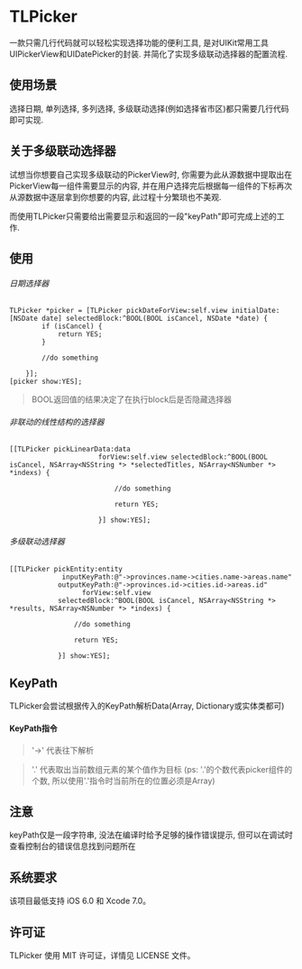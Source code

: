 # TLPicker
一款只需几行代码就可以轻松实现选择功能的便利工具, 是对UIKit常用工具UIPickerView和UIDatePicker的封装.
并简化了实现多级联动选择器的配置流程.
## 使用场景
选择日期, 单列选择, 多列选择, 多级联动选择(例如选择省市区)都只需要几行代码即可实现.

## 关于多级联动选择器
试想当你想要自己实现多级联动的PickerView时, 你需要为此从源数据中提取出在PickerView每一组件需要显示的内容, 并在用户选择完后根据每一组件的下标再次从源数据中逐层拿到你想要的内容, 此过程十分繁琐也不美观.

而使用TLPicker只需要给出需要显示和返回的一段"keyPath"即可完成上述的工作.


## 使用

###### 日期选择器
```objc
TLPicker *picker = [TLPicker pickDateForView:self.view initialDate:[NSDate date] selectedBlock:^BOOL(BOOL isCancel, NSDate *date) {
        if (isCancel) {
            return YES;
        }
        
        //do something
        
    }];
[picker show:YES];
```


> BOOL返回值的结果决定了在执行block后是否隐藏选择器



###### 非联动的线性结构的选择器
```objc
[[TLPicker pickLinearData:data
                      forView:self.view selectedBlock:^BOOL(BOOL isCancel, NSArray<NSString *> *selectedTitles, NSArray<NSNumber *> *indexs) {
                          
                          //do something
                          
                          return YES;
                          
                      }] show:YES];
```



###### 多级联动选择器
```
[[TLPicker pickEntity:entity
             inputKeyPath:@"->provinces.name->cities.name->areas.name"
            outputKeyPath:@"->provinces.id->cities.id->areas.id"
                  forView:self.view
            selectedBlock:^BOOL(BOOL isCancel, NSArray<NSString *> *results, NSArray<NSNumber *> *indexs) {
                
                //do something
                
                return YES;
                
            }] show:YES];
```

## KeyPath
TLPicker会尝试根据传入的KeyPath解析Data(Array, Dictionary或实体类都可)

#### KeyPath指令
> '->'  代表往下解析 

> '.'  代表取出当前数组元素的某个值作为目标   (ps: '.'的个数代表picker组件的个数, 所以使用'.'指令时当前所在的位置必须是Array) 


## 注意

keyPath仅是一段字符串, 没法在编译时给予足够的操作错误提示, 但可以在调试时查看控制台的错误信息找到问题所在

## 系统要求

该项目最低支持 iOS 6.0 和 Xcode 7.0。


## 许可证

TLPicker 使用 MIT 许可证，详情见 LICENSE 文件。

